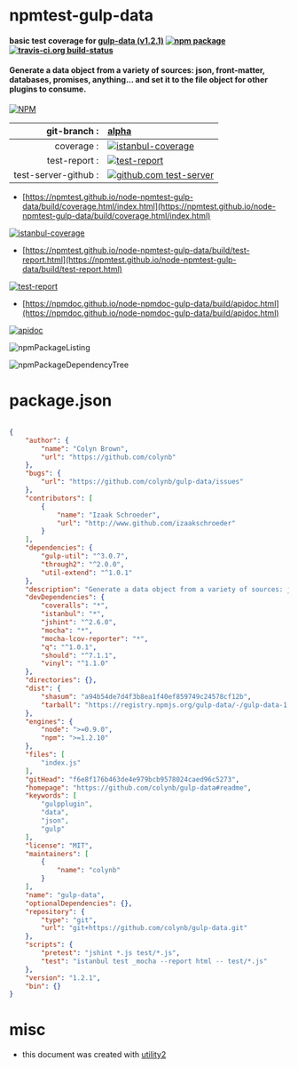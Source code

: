 # npmtest-gulp-data

#### basic test coverage for  [gulp-data (v1.2.1)](https://github.com/colynb/gulp-data#readme)  [![npm package](https://img.shields.io/npm/v/npmtest-gulp-data.svg?style=flat-square)](https://www.npmjs.org/package/npmtest-gulp-data) [![travis-ci.org build-status](https://api.travis-ci.org/npmtest/node-npmtest-gulp-data.svg)](https://travis-ci.org/npmtest/node-npmtest-gulp-data)

#### Generate a data object from a variety of sources: json, front-matter, databases, promises, anything... and set it to the file object for other plugins to consume.

[![NPM](https://nodei.co/npm/gulp-data.png?downloads=true&downloadRank=true&stars=true)](https://www.npmjs.com/package/gulp-data)

| git-branch : | [alpha](https://github.com/npmtest/node-npmtest-gulp-data/tree/alpha)|
|--:|:--|
| coverage : | [![istanbul-coverage](https://npmtest.github.io/node-npmtest-gulp-data/build/coverage.badge.svg)](https://npmtest.github.io/node-npmtest-gulp-data/build/coverage.html/index.html)|
| test-report : | [![test-report](https://npmtest.github.io/node-npmtest-gulp-data/build/test-report.badge.svg)](https://npmtest.github.io/node-npmtest-gulp-data/build/test-report.html)|
| test-server-github : | [![github.com test-server](https://npmtest.github.io/node-npmtest-gulp-data/GitHub-Mark-32px.png)](https://npmtest.github.io/node-npmtest-gulp-data/build/app/index.html) | | build-artifacts : | [![build-artifacts](https://npmtest.github.io/node-npmtest-gulp-data/glyphicons_144_folder_open.png)](https://github.com/npmtest/node-npmtest-gulp-data/tree/gh-pages/build)|

- [https://npmtest.github.io/node-npmtest-gulp-data/build/coverage.html/index.html](https://npmtest.github.io/node-npmtest-gulp-data/build/coverage.html/index.html)

[![istanbul-coverage](https://npmtest.github.io/node-npmtest-gulp-data/build/screenCapture.buildCi.browser.%252Ftmp%252Fbuild%252Fcoverage.lib.html.png)](https://npmtest.github.io/node-npmtest-gulp-data/build/coverage.html/index.html)

- [https://npmtest.github.io/node-npmtest-gulp-data/build/test-report.html](https://npmtest.github.io/node-npmtest-gulp-data/build/test-report.html)

[![test-report](https://npmtest.github.io/node-npmtest-gulp-data/build/screenCapture.buildCi.browser.%252Ftmp%252Fbuild%252Ftest-report.html.png)](https://npmtest.github.io/node-npmtest-gulp-data/build/test-report.html)

- [https://npmdoc.github.io/node-npmdoc-gulp-data/build/apidoc.html](https://npmdoc.github.io/node-npmdoc-gulp-data/build/apidoc.html)

[![apidoc](https://npmdoc.github.io/node-npmdoc-gulp-data/build/screenCapture.buildCi.browser.%252Ftmp%252Fbuild%252Fapidoc.html.png)](https://npmdoc.github.io/node-npmdoc-gulp-data/build/apidoc.html)

![npmPackageListing](https://npmtest.github.io/node-npmtest-gulp-data/build/screenCapture.npmPackageListing.svg)

![npmPackageDependencyTree](https://npmtest.github.io/node-npmtest-gulp-data/build/screenCapture.npmPackageDependencyTree.svg)



# package.json

```json

{
    "author": {
        "name": "Colyn Brown",
        "url": "https://github.com/colynb"
    },
    "bugs": {
        "url": "https://github.com/colynb/gulp-data/issues"
    },
    "contributors": [
        {
            "name": "Izaak Schroeder",
            "url": "http://www.github.com/izaakschroeder"
        }
    ],
    "dependencies": {
        "gulp-util": "^3.0.7",
        "through2": "^2.0.0",
        "util-extend": "^1.0.1"
    },
    "description": "Generate a data object from a variety of sources: json, front-matter, databases, promises, anything... and set it to the file object for other plugins to consume.",
    "devDependencies": {
        "coveralls": "*",
        "istanbul": "*",
        "jshint": "^2.6.0",
        "mocha": "*",
        "mocha-lcov-reporter": "*",
        "q": "^1.0.1",
        "should": "^7.1.1",
        "vinyl": "^1.1.0"
    },
    "directories": {},
    "dist": {
        "shasum": "a94b54de7d4f3b8ea1f40ef859749c24578cf12b",
        "tarball": "https://registry.npmjs.org/gulp-data/-/gulp-data-1.2.1.tgz"
    },
    "engines": {
        "node": ">=0.9.0",
        "npm": ">=1.2.10"
    },
    "files": [
        "index.js"
    ],
    "gitHead": "f6e8f176b463de4e979bcb9578024caed96c5273",
    "homepage": "https://github.com/colynb/gulp-data#readme",
    "keywords": [
        "gulpplugin",
        "data",
        "json",
        "gulp"
    ],
    "license": "MIT",
    "maintainers": [
        {
            "name": "colynb"
        }
    ],
    "name": "gulp-data",
    "optionalDependencies": {},
    "repository": {
        "type": "git",
        "url": "git+https://github.com/colynb/gulp-data.git"
    },
    "scripts": {
        "pretest": "jshint *.js test/*.js",
        "test": "istanbul test _mocha --report html -- test/*.js"
    },
    "version": "1.2.1",
    "bin": {}
}
```



# misc
- this document was created with [utility2](https://github.com/kaizhu256/node-utility2)

